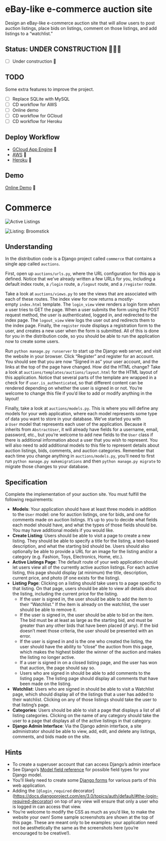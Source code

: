 # **eBay-like e-commerce auction site**

Design an eBay-like e-commerce auction site that will allow users to post auction listings, place bids on listings, comment on those listings, and add listings to a “watchlist.”

## **Status: UNDER CONSTRUCTION** 🚧👷🚧

- [ ] Under construction 🚧


## **TODO**

Some extra features to improve the project.

- [ ] Replace SQLite with MySQL
- [ ] CD workflow for AWS
- [ ] Online demo
- [ ] CD workflow for GCloud
- [ ] CD workflow for Heroku

## **Deploy Workflow**

- [GCloud App Engine](#) 🚧
- [AWS](#) 🚧
- [Heroku](#) 🚧

## **Demo**

[Online Demo](#) 🚧


# **Commerce**

![Active Listings](https://cs50.harvard.edu/web/2020/projects/2/images/listings.png "Active Listings")

![Listing: Broomstick](https://cs50.harvard.edu/web/2020/projects/2/images/listing.png "Listing: Broomstick")

## **Understanding**

In the distribution code is a Django project called `commerce` that contains a single app called `auctions`.

First, open up `auctions/urls.py`, where the URL configuration for this app is defined. Notice that we’ve already written a few URLs for you, including a default index route, a `/login` route, a `/logout` route, and a `/register` route.

Take a look at `auctions/views.py` to see the views that are associated with each of these routes. The index view for now returns a mostly-empty `index.html` template. The `login_view` view renders a login form when a user tries to GET the page. When a user submits the form using the POST request method, the user is authenticated, logged in, and redirected to the index page. The `logout_view` view logs the user out and redirects them to the index page. Finally, the `register` route displays a registration form to the user, and creates a new user when the form is submitted. All of this is done for you in the distribution code, so you should be able to run the application now to create some users.

Run `python manage.py runserver` to start up the Django web server, and visit the website in your browser. Click “Register” and register for an account. You should see that you are now “Signed in as” your user account, and the links at the top of the page have changed. How did the HTML change? Take a look at `auctions/templates/auctions/layout.html` for the HTML layout of this application. Notice that several parts of the template are wrapped in a check for if `user.is_authenticated`, so that different content can be rendered depending on whether the user is signed in or not. You’re welcome to change this file if you’d like to add or modify anything in the layout!

Finally, take a look at `auctions/models.py`. This is where you will define any models for your web application, where each model represents some type of data you want to store in your database. We’ve started you with a `User` model that represents each user of the application. Because it inherits from `AbstractUser`, it will already have fields for a username, email, password, etc., but you’re welcome to add new fields to the `User` class if there is additional information about a user that you wish to represent. You will also need to add additional models to this file to represent details about auction listings, bids, comments, and auction categories. Remember that each time you change anything in `auctions/models.py`, you’ll need to first run `python manage.py makemigrations` and then `python manage.py migrate` to migrate those changes to your database.

## **Specification**

Complete the implementation of your auction site. You must fulfill the following requirements:

- **Models**: Your application should have at least three models in addition to the `User` model: one for auction listings, one for bids, and one for comments made on auction listings. It’s up to you to decide what fields each model should have, and what the types of those fields should be. You may have additional models if you would like.
- **Create Listing**: Users should be able to visit a page to create a new listing. They should be able to specify a title for the listing, a text-based description, and what the starting bid should be. Users should also optionally be able to provide a URL for an image for the listing and/or a category (e.g. Fashion, Toys, Electronics, Home, etc.).
- **Active Listings Page**: The default route of your web application should let users view all of the currently active auction listings. For each active listing, this page should display (at minimum) the title, description, current price, and photo (if one exists for the listing).
- **Listing Page**: Clicking on a listing should take users to a page specific to that listing. On that page, users should be able to view all details about the listing, including the current price for the listing.
    - If the user is signed in, the user should be able to add the item to their “Watchlist.” If the item is already on the watchlist, the user should be able to remove it.
    - If the user is signed in, the user should be able to bid on the item. The bid must be at least as large as the starting bid, and must be greater than any other bids that have been placed (if any). If the bid doesn’t meet those criteria, the user should be presented with an error.
    - If the user is signed in and is the one who created the listing, the user should have the ability to “close” the auction from this page, which makes the highest bidder the winner of the auction and makes the listing no longer active.
    - If a user is signed in on a closed listing page, and the user has won that auction, the page should say so.
    - Users who are signed in should be able to add comments to the listing page. The listing page should display all comments that have been made on the listing.
- **Watchlist**: Users who are signed in should be able to visit a Watchlist page, which should display all of the listings that a user has added to their watchlist. Clicking on any of those listings should take the user to that listing’s page.
- **Categories**: Users should be able to visit a page that displays a list of all listing categories. Clicking on the name of any category should take the user to a page that displays all of the active listings in that category.
- **Django Admin Interface**: Via the Django admin interface, a site administrator should be able to view, add, edit, and delete any listings, comments, and bids made on the site.

## **Hints**

- To create a superuser account that can access Django’s admin interface
- See Django’s [Model field reference](https://docs.djangoproject.com/en/3.0/ref/models/fields/) for possible field types for your Django model.
- You’ll likely need to create some [Django forms](https://docs.djangoproject.com/en/3.0/topics/forms/) for various parts of this web application.
- Adding the `[@login_required` decorator](https://docs.djangoproject.com/en/3.0/topics/auth/default/#the-login-required-decorator) on top of any view will ensure that only a user who is logged in can access that view.
- You’re welcome to modify the CSS as much as you’d like, to make the website your own! Some sample screenshots are shown at the top of this page. These are meant only to be examples: your application need not be aesthetically the same as the screenshots here (you’re encouraged to be creative!).